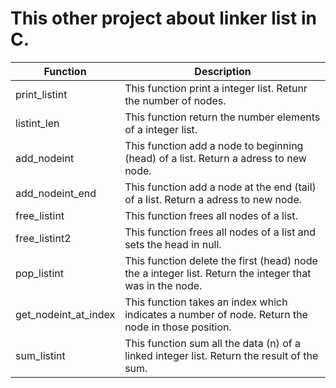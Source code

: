 # This other project about linker list in C.

| Function| Description |
| ------ | ------ |
| print_listint | This function print a integer list. Retunr the number of nodes. |
| listint_len | This function return the number elements of a integer list. |
| add_nodeint | This function add a node to beginning (head) of a list. Return a adress to new node. |
| add_nodeint_end | This function add a node at the end (tail) of a list. Return a adress to new node. |
| free_listint | This function frees all nodes of a list. |
| free_listint2 | This function frees all nodes of a list and sets the head in null. |
| pop_listint | This function delete the first (head) node the a integer list. Return the integer that was in the node. |
| get_nodeint_at_index | This function takes an index which indicates a number of node. Return the node in those position. |
| sum_listint | This function sum all the data (n) of a linked integer list. Return the result of the sum. |
